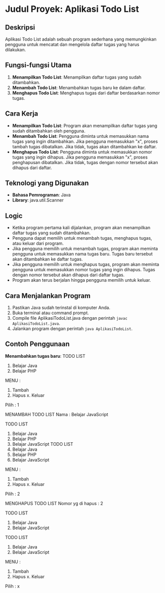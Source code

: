 # Judul Proyek: Aplikasi Todo List

## Deskripsi
Aplikasi Todo List adalah sebuah program sederhana yang memungkinkan pengguna untuk mencatat dan mengelola daftar tugas yang harus dilakukan.

## Fungsi-fungsi Utama
1. **Menampilkan Todo List**: Menampilkan daftar tugas yang sudah ditambahkan.
2. **Menambah Todo List**: Menambahkan tugas baru ke dalam daftar.
3. **Menghapus Todo List**: Menghapus tugas dari daftar berdasarkan nomor tugas.

## Cara Kerja
- **Menampilkan Todo List**: Program akan menampilkan daftar tugas yang sudah ditambahkan oleh pengguna.
- **Menambah Todo List**: Pengguna diminta untuk memasukkan nama tugas yang ingin ditambahkan. Jika pengguna memasukkan "x", proses tambah tugas dibatalkan. Jika tidak, tugas akan ditambahkan ke daftar.
- **Menghapus Todo List**: Pengguna diminta untuk memasukkan nomor tugas yang ingin dihapus. Jika pengguna memasukkan "x", proses penghapusan dibatalkan. Jika tidak, tugas dengan nomor tersebut akan dihapus dari daftar.

## Teknologi yang Digunakan
- **Bahasa Pemrograman**: Java
- **Library**: java.util.Scanner

## Logic
- Ketika program pertama kali dijalankan, program akan menampilkan daftar tugas yang sudah ditambahkan.
- Pengguna dapat memilih untuk menambah tugas, menghapus tugas, atau keluar dari program.
- Jika pengguna memilih untuk menambah tugas, program akan meminta pengguna untuk memasukkan nama tugas baru. Tugas baru tersebut akan ditambahkan ke daftar tugas.
- Jika pengguna memilih untuk menghapus tugas, program akan meminta pengguna untuk memasukkan nomor tugas yang ingin dihapus. Tugas dengan nomor tersebut akan dihapus dari daftar tugas.
- Program akan terus berjalan hingga pengguna memilih untuk keluar.

## Cara Menjalankan Program
1. Pastikan Java sudah terinstal di komputer Anda.
2. Buka terminal atau command prompt.
3. Compile file AplikasiTodoList.java dengan perintah `javac AplikasiTodoList.java`.
4. Jalankan program dengan perintah `java AplikasiTodoList`.

## Contoh Penggunaan
**Menambahkan tugas baru**:
TODO LIST
1. Belajar Java
2. Belajar PHP

MENU :
1. Tambah
2. Hapus
x. Keluar

Pilih : 1

MENAMBAH TODO LIST
Nama : Belajar JavaScript

TODO LIST
1. Belajar Java
2. Belajar PHP
3. Belajar JavaScript
TODO LIST
1. Belajar Java
2. Belajar PHP
3. Belajar JavaScript

MENU :
1. Tambah
2. Hapus
x. Keluar

Pilih : 2

MENGHAPUS TODO LIST
Nomor yg di hapus : 2

TODO LIST
1. Belajar Java
2. Belajar JavaScript

TODO LIST
1. Belajar Java
2. Belajar JavaScript

MENU :
1. Tambah
2. Hapus
x. Keluar

Pilih : x
